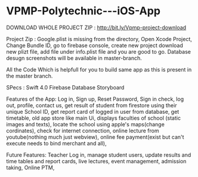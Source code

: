 # VPMP-Polytechnic---iOS-App
DOWNLOAD WHOLE PROJECT ZIP : http://bit.ly/Vpmp-project-download

Project Zip :
  Google.plist is missing from the directory, Open Xcode Project, Change Bundle ID, go to firebase console, create new project download new plizt file, add file under info.plist file and you are good to go. Database desugn screenshots will be available in master-branch. 

All the Code Which is helpfull for you to build same app as this is present in the master branch.

SPecs : 
  Swift 4.0
  Firebase Database
  Storyboard

Features of the App:
  Log in,
  Sign up,
  Reset Password,
  Sign in check,
  log out,
  profile,
  contact us,
  get result of student from firestore using their unique School ID,
  get report card of logged in user from database,
  get timetable,
  old app store like main Ui,
  displays faculties of school (static images and texts),
  locate the school using apple's maps(change cordinates),
  check for internet connection,
  online lecture from youtube(nothing much just webview),
  online fee payment(exist but can't execute needs to bind merchant and all),

  
Future Features:
  Teacher Log in,
  manage student users,
  update results and time tables and report cards,
  live lectures,
  event management,
  admission taking,
  Online PTM,
